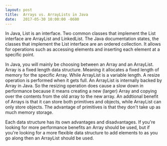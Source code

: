 ```yaml
---
layout: post
title:  Arrays vs. ArrayLists in Java
date:   2017-05-30 10:00:00 -0600
---
```


In Java, List is an interface. Two common classes that implement the List interface are ArrayList and LinkedList. The Java documentation states, the classes that implement the List interface are an ordered collection. It allows for operations such as accessing elements and inserting each element at a specific point. 

In Java, you will mainly be choosing between an Array and an ArrayList. Array is a fixed length data structure. Meaning it allocates a fixed length of memory for the specific Array. While ArrayList is a variable length. A resize operation is performed when it gets full. An ArrayList is internally backed by Array in Java. So the resizing operation does cause a slow down in performance because it means creating a new (larger) Array and copying over the contents from the old array to the new array. An addtional benefit of Arrays is that it can store both primitives and objects, while ArrayList can only store objects. The advantage of primitives is that they don't take up as much memory storage. 

Each data structure has its own advantages and disadvantages. If you're looking for more performance benefits an Array should be used, but if you're looking for a more flexible data structure to add elements to as you go along then an ArrayList should be used. 


